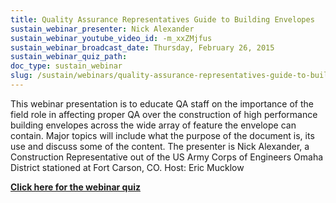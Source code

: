 ```yaml
---
title: Quality Assurance Representatives Guide to Building Envelopes
sustain_webinar_presenter: Nick Alexander
sustain_webinar_youtube_video_id: -m_xxZMjfus
sustain_webinar_broadcast_date: Thursday, February 26, 2015
sustain_webinar_quiz_path:
doc_type: sustain_webinar
slug: /sustain/webinars/quality-assurance-representatives-guide-to-building-envelopes
---
```


This webinar presentation is to educate QA staff on the importance of the field role in affecting proper QA over the construction of high performance building envelopes across the wide array of feature the envelope can contain. Major topics will include what the purpose of the document is, its use and discuss some of the content. The presenter is Nick Alexander, a Construction Representative out of the US Army Corps of Engineers Omaha District stationed at Fort Carson, CO. Host: Eric Mucklow

[**Click here for the webinar quiz**](quality-assurance-representatives-guide-to-building-envelopes-quiz.pdf)
